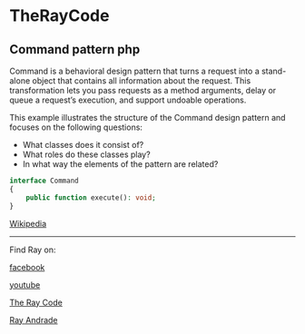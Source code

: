 # TheRayCode
## Command pattern php

Command is a behavioral design pattern that turns a request into a stand-alone object that contains all information about the request. 
This transformation lets you pass requests as a method arguments, delay or queue a request’s execution, and support undoable operations.

This example illustrates the structure of the Command design pattern and focuses on the following questions:
<ul>
<li>What classes does it consist of?</li>
<li>What roles do these classes play?</li>
<li>In what way the elements of the pattern are related?</li>
</ul>



```php
interface Command
{
    public function execute(): void;
}
```


[Wikipedia](https://en.wikipedia.org/wiki/Command_pattern)

----------------------------------------------------------------------------------------------------

Find Ray on:

[facebook](https://www.facebook.com/TheRayCode/)

[youtube](https://www.youtube.com/user/AndradeRay/)

[The Ray Code](https://www.RayAndrade.com)

[Ray Andrade](https://www.RayAndrade.org)
